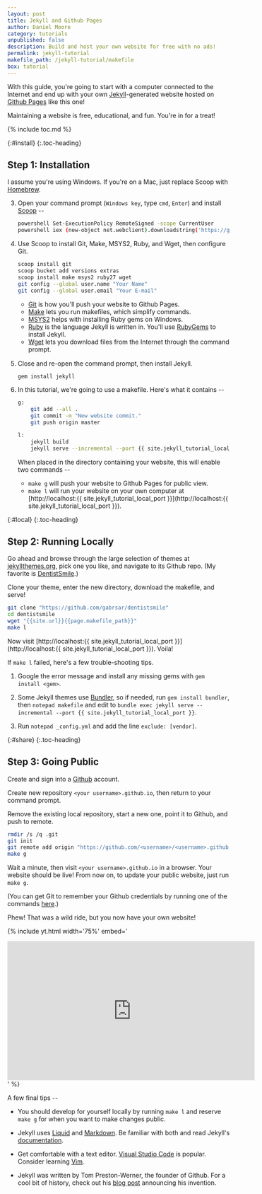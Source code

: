 ```yaml
---
layout: post
title: Jekyll and Github Pages
author: Daniel Moore
category: tutorials
unpublished: false
description: Build and host your own website for free with no ads!
permalink: jekyll-tutorial
makefile_path: /jekyll-tutorial/makefile
box: tutorial
---
```


With this guide, you're going to start with a computer connected to the Internet and end up with your own [Jekyll](http://jekyllrb.com)-generated website hosted on [Github Pages](https://pages.github.com) like this one!

Maintaining a website is free, educational, and fun. You're in for a treat!

{% include toc.md %}

{:#install}
{:.toc-heading}
## Step 1: Installation

I assume you're using Windows. If you're on a Mac, just replace Scoop with [Homebrew](https://brew.sh/).

3. Open your command prompt (`Windows key`, type `cmd`, `Enter`) and install [Scoop](http://scoop.sh) --

    ```bash
    powershell Set-ExecutionPolicy RemoteSigned -scope CurrentUser
    powershell iex (new-object net.webclient).downloadstring('https://get.scoop.sh')
    ```

3. Use Scoop to install Git, Make, MSYS2, Ruby, and Wget, then configure Git.

    ```bash
    scoop install git
    scoop bucket add versions extras
    scoop install make msys2 ruby27 wget
    git config --global user.name "Your Name"
    git config --global user.email "Your E-mail"
    ```

    * [Git](https://git-scm.com/) is how you'll push your website to Github Pages.
    * [Make](https://www.gnu.org/software/make/) lets you run makefiles, which simplify commands.
    * [MSYS2](https://www.msys2.org/) helps with installing Ruby gems on Windows.
    * [Ruby](https://www.ruby-lang.org/en/) is the language Jekyll is written in. You'll use [RubyGems](https://rubygems.org/) to install Jekyll.
    * [Wget](https://www.gnu.org/software/wget/) lets you download files from the Internet through the command prompt.
    <span style="display:block;margin-bottom:15px;"></span>

4. Close and re-open the command prompt, then install Jekyll.

    ```bash
    gem install jekyll
    ```

5. In this tutorial, we're going to use a makefile. Here's what it contains --

    ```bash
    g:
        git add --all .
        git commit -m "New website commit."
        git push origin master

    l:
        jekyll build
        jekyll serve --incremental --port {{ site.jekyll_tutorial_local_port }}
    ```

    When placed in the directory containing your website, this will enable two commands --

    * `make g` will push your website to Github Pages for public view.
    * `make l` will run your website on your own computer at [http://localhost:{{ site.jekyll_tutorial_local_port }}](http://localhost:{{ site.jekyll_tutorial_local_port }}).

{:#local}
{:.toc-heading}
## Step 2: Running Locally

Go ahead and browse through the large selection of themes at [jekyllthemes.org](http://jekyllthemes.org/), pick one you like, and navigate to its Github repo. (My favorite is [DentistSmile](http://jekyllthemes.org/themes/dentistsmile/).)

Clone your theme, enter the new directory, download the makefile, and serve!

```bash
git clone "https://github.com/gabrsar/dentistsmile"
cd dentistsmile
wget "{{site.url}}{{page.makefile_path}}"
make l
```

Now visit [http://localhost:{{ site.jekyll_tutorial_local_port }}](http://localhost:{{ site.jekyll_tutorial_local_port }}). Voila! 

If `make l` failed, here's a few trouble-shooting tips.

1. Google the error message and install any missing gems with `gem install <gem>`.

2. Some Jekyll themes use [Bundler](https://bundler.io/), so if needed, run `gem install bundler`, then `notepad makefile` and edit to `bundle exec jekyll serve --incremental --port {{ site.jekyll_tutorial_local_port }}`.

3. Run `notepad _config.yml` and add the line `exclude: [vendor]`.

{:#share}
{:.toc-heading}
## Step 3: Going Public

Create and sign into a [Github](https://github.com) account.

Create new repository `<your username>.github.io`, then return to your command prompt.

Remove the existing local repository, start a new one, point it to Github, and push to remote.

```bash
rmdir /s /q .git
git init
git remote add origin "https://github.com/<username>/<username>.github.io"
make g
```

Wait a minute, then visit `<your username>.github.io` in a browser. Your website should be live! From now on, to update your public website, just run `make g`.

(You can get Git to remember your Github credentials by running one of the commands [here](https://help.github.com/articles/caching-your-github-password-in-git/).)

Phew! That was a wild ride, but you now have your own website!

{% include yt.html width='75%' embed='
<iframe width="560" height="315" src="https://www.youtube.com/embed/oyFQVZ2h0V8" frameborder="0" allowfullscreen></iframe>
' %}

A few final tips --

* You should develop for yourself locally by running `make l` and reserve `make g` for when you want to make changes public.

* Jekyll uses [Liquid](https://shopify.github.io/liquid/) and [Markdown](https://github.com/adam-p/markdown-here/wiki/Markdown-Cheatsheet). Be familiar with both and read Jekyll's [documentation](https://jekyllrb.com/docs/home/).

* Get comfortable with a text editor. [Visual Studio Code](https://code.visualstudio.com/) is popular. Consider learning [Vim](https://www.vim.org/).

* Jekyll was written by Tom Preston-Werner, the founder of Github. For a cool bit of history, check out his [blog post](http://tom.preston-werner.com/2008/11/17/blogging-like-a-hacker.html) announcing his invention.
